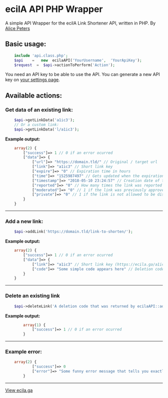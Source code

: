 
# ecilA API PHP Wrapper
A simple API Wrapper for the ecilA Link Shortener API, written in PHP.
By [Alice Peters](https://alicepeters.de/)

## Basic usage:
```php
	include 'api.class.php';
    $api	=	new  ecilaAPI('YourUsername',  'YourApiKey');
    $request  =  $api->actionToPerform('Action');
```
You need an API key to be able to use the API.
You can generate a new API key on [your settings page](https://ecila.ga/settings#api).
## Available actions:

### Get data of an existing link:
```php
    $api->getLinkData('a1ic3');
    // Or a custom link:
    $api->getLinkData('l/a1ic3');
```

**Example output:**
```php
	array(2) { 
		["success"]=> 1 // 0 if an error ocurred
		["data"]=> { 
			["url"]=> "https://domain.tld/" // Original / target url
			["link"]=> "a1ic3" // Short link key
			["expire"]=> "0" // Expiration time in hours
			["time"]=> "1525987497" // Gets updated when the expiration time is set
			["timestamp"]=> "2018-05-10 23:24:57" // Creation date of the link
			["reported"]=> "0" // How many times the link was reported
			["moderated"]=> "0" // 1 if the link was previously approved by a moderator
			["private"]=> "0" // 1 if the link is not allowed to be displayed at the front page
		}
	}
```
---
### Add a new link:
```php
	$api->addLink('https://domain.tld/link-to-shorten/');
```
**Example output:**
```php
	array(2) { 
		["success"]=> 1 // 0 if an error ocurred
		["data"]=> { 
			["link"]=> "a1ic3" // Short link key (https://ecila.ga/a1ic3) 
			["code"]=> "Some simple code appears here" // Deletion code used to delete this short link later on
		}
	}
```
---
### Delete an existing link
```php
	$api->deleteLink('A deletion code that was returned by ecilaAPI::addLink();');
```

**Example output:**
```php
		array(1) {
			["success"]=> 1 // 0 if an error ocurred
		}
```
---
### Example error:
```php
	array(2) {
			["success"]=> 0
			["error"]=> "Some funny error message that tells you exactly what went wrong."
		}
```
---
[View ecila.ga](https://ecila.ga/)
